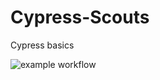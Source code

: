 # Cypress-Scouts
 Cypress basics
 
 ![example workflow](https://github.com/Dranniechek/Cypress-Scouts/actions/workflows/ci.yaml/badge.svg)
